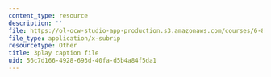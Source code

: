 ```yaml
---
content_type: resource
description: ''
file: https://ol-ocw-studio-app-production.s3.amazonaws.com/courses/6-849-geometric-folding-algorithms-linkages-origami-polyhedra-fall-2012/56c7d1664928693d40fad5b4a84f5da1_usWjdV0-Jg0.srt
file_type: application/x-subrip
resourcetype: Other
title: 3play caption file
uid: 56c7d166-4928-693d-40fa-d5b4a84f5da1
---
```

